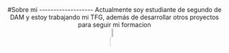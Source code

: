 <div align="center">
  #Sobre mi
  -------------------
  Actualmente soy estudiante de segundo de DAM y estoy trabajando mi TFG, además de desarrollar otros proyectos para seguir mi formacion 

  <div style="display:grid;align-items:center;justify-content:center">
    <img style="height:100%;width:49%;max-width: 100%" src="https://github-readme-stats.vercel.app/api?username=Frainx-06&theme=gotham&count_private=true&show_icons=true&include_all_commits=true"/>
    <img style="height:100%;width:49%;max-width: 10%" src="https://github-readme-stats.vercel.app/api/top-langs/?username=Frainx-06&layout=compact&theme=gotham&langs_count=8"/>
  </div>
</div>
